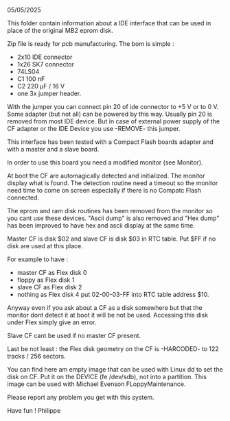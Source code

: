 05/05/2025

This folder contain information about a IDE interface that can be used in place of the original MB2 eprom disk.

Zip file is ready for pcb manufacturing.
The bom is simple :
- 2x10 IDE connector
- 1x26 SK7 connector
- 74LS04
- C1 100 nF
- C2 220 µF / 16 V
- one 3x jumper header.

With the jumper you can connect pin 20 of ide connector to +5 V or to 0 V. Some adapter (but not all) can be powered by this way.
Usually pin 20 is removed from most IDE device.
But in case of external power supply of the CF adapter or the IDE Device you use -REMOVE- this jumper. 

This interface has been tested with a Compact Flash boards adapter and with a master and a slave board.

In order to use this board you need a modified monitor (see Monitor).

At boot the CF are automagically detected and initialized. The monitor display what is found.
The detection routine need a timeout so the monitor need time to come on screen especially if there is no Compatc Flash connected.

The eprom and ram disk routines has been removed from the monitor so you cant use these devices.
"Ascii dump" is also removed and "Hex dump" has been improved to have hex and ascii display at the same time.

Master CF is disk $02 and slave CF is disk $03 in RTC table. Put $FF if no disk are used at this place.

For example to have :
- master CF as Flex disk 0
- floppy as Flex disk 1
- slave CF as Flex disk 2
- nothing as Flex disk 4
put 02-00-03-FF into RTC table address $10.

Anyway even if you ask about a CF as a disk somewhere but that the monitor dont detect it at boot it will be not be used.
Accessing this disk under Flex simply give an error.

Slave CF cant be used if no master CF present. 

Last be not least : the Flex disk geometry on the CF is -HARCODED- to 122 tracks / 256 sectors.

You can find here am empty image that can be used with Linux dd to set the disk on CF.
Put it on the DEVICE (fe /dev/sdb), not into a partition.
This image can be used with Michael Evenson FLoppyMaintenance.

Please report any problem you get with this system.
  
Have fun !
Philippe
